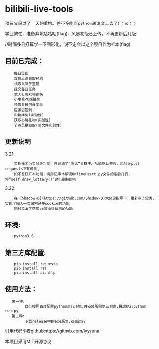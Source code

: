 # bilibili-live-tools


项目又经过了一天的重构。差不多能当python课设交上去了(´；ω；`)

学业繁忙，准备弃坑咕咕咕(flag)，风暴初版已上传，不再更新后几版

//时隔多日打算学一下图形化，说不定会以这个项目作为样本(flag)


目前已完成：
------

        每日签到
        双端心跳领取经验
        领取银瓜子宝箱
        提交每日任务
        漫天花雨双端抽奖
        小电视PC端抽奖
        领取每日包裹奖励
        应援团签到
        实物抽奖(实验性)
        获取心跳礼物(实验性)
        节奏风暴领取(单文件实验性)
        
更新说明
------

3.21:
        
        实物抽奖为实验性功能，只过滤了“测试”关键字，功能默认开启，风险在pull requests中有说明,
        如不想打开本功能，请用记事本编辑OnlineHeart.py文件的最后几行，将“self.draw_lottery()“这行删掉即可

3.22:
        
        在 [Shadow-D](https://github.com/Shadow-D)大佬的指导下，重新写了父类，实现了输入一次账密通用cookie的功能，
        同时加上了获取pc端抽奖结果的功能
  


环境:
------  
        python3.6

第三方库配置:
------

        pip install requests
        pip install rsa
        pip install aiohttp


使用方法：
------

       第一种:
             自行按照百度配置python运行环境,并安装所需第三方库,最后执行python run.py
       第二种:
             下载release中的exe版本,双击运行
             
         
        
    


引用代码作者github:https://github.com/lyyyuna

本项目采用MIT开源协议



